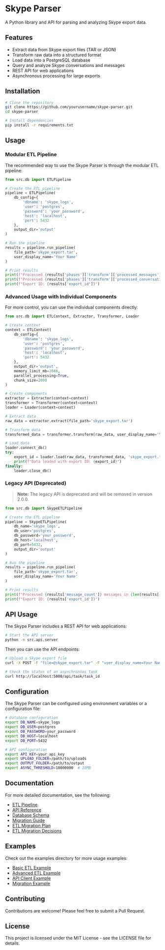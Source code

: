 # Skype Parser

A Python library and API for parsing and analyzing Skype export data.

## Features

- Extract data from Skype export files (TAR or JSON)
- Transform raw data into a structured format
- Load data into a PostgreSQL database
- Query and analyze Skype conversations and messages
- REST API for web applications
- Asynchronous processing for large exports

## Installation

```bash
# Clone the repository
git clone https://github.com/yourusername/skype-parser.git
cd skype-parser

# Install dependencies
pip install -r requirements.txt
```

## Usage

### Modular ETL Pipeline

The recommended way to use the Skype Parser is through the modular ETL pipeline:

```python
from src.db import ETLPipeline

# Create the ETL pipeline
pipeline = ETLPipeline(
    db_config={
        'dbname': 'skype_logs',
        'user': 'postgres',
        'password': 'your_password',
        'host': 'localhost',
        'port': 5432
    },
    output_dir='output'
)

# Run the pipeline
results = pipeline.run_pipeline(
    file_path='skype_export.tar',
    user_display_name='Your Name'
)

# Print results
print(f"Processed {results['phases']['transform']['processed_messages']} messages")
print(f"Processed {results['phases']['transform']['processed_conversations']} conversations")
print(f"Export ID: {results['export_id']}")
```

### Advanced Usage with Individual Components

For more control, you can use the individual components directly:

```python
from src.db import ETLContext, Extractor, Transformer, Loader

# Create context
context = ETLContext(
    db_config={
        'dbname': 'skype_logs',
        'user': 'postgres',
        'password': 'your_password',
        'host': 'localhost',
        'port': 5432
    },
    output_dir='output',
    memory_limit_mb=2048,
    parallel_processing=True,
    chunk_size=2000
)

# Create components
extractor = Extractor(context=context)
transformer = Transformer(context=context)
loader = Loader(context=context)

# Extract data
raw_data = extractor.extract(file_path='skype_export.tar')

# Transform data
transformed_data = transformer.transform(raw_data, user_display_name='Your Name')

# Load data
loader.connect_db()
try:
    export_id = loader.load(raw_data, transformed_data, 'skype_export.tar')
    print(f"Data loaded with export ID: {export_id}")
finally:
    loader.close_db()
```

### Legacy API (Deprecated)

> **Note:** The legacy API is deprecated and will be removed in version 2.0.0.

```python
from src.db import SkypeETLPipeline

# Create the ETL pipeline
pipeline = SkypeETLPipeline(
    db_name='skype_logs',
    db_user='postgres',
    db_password='your_password',
    db_host='localhost',
    db_port=5432,
    output_dir='output'
)

# Run the pipeline
results = pipeline.run_pipeline(
    file_path='skype_export.tar',
    user_display_name='Your Name'
)

# Print results
print(f"Processed {results['message_count']} messages in {len(results['conversations'])} conversations")
print(f"Export ID: {results['export_id']}")
```

## API Usage

The Skype Parser includes a REST API for web applications:

```bash
# Start the API server
python -m src.api.server
```

Then you can use the API endpoints:

```bash
# Upload a Skype export file
curl -X POST -F "file=@skype_export.tar" -F "user_display_name=Your Name" http://localhost:5000/api/upload

# Check the status of an asynchronous task
curl http://localhost:5000/api/task/task_id
```

## Configuration

The Skype Parser can be configured using environment variables or a configuration file:

```bash
# Database configuration
export DB_NAME=skype_logs
export DB_USER=postgres
export DB_PASSWORD=your_password
export DB_HOST=localhost
export DB_PORT=5432

# API configuration
export API_KEY=your_api_key
export UPLOAD_FOLDER=/path/to/uploads
export OUTPUT_FOLDER=/path/to/output
export ASYNC_THRESHOLD=10000000  # 10MB
```

## Documentation

For more detailed documentation, see the following:

- [ETL Pipeline](docs/ETL_PIPELINE.md)
- [API Reference](docs/API_REFERENCE.md)
- [Database Schema](docs/DATABASE_SCHEMA.md)
- [Migration Guide](docs/MIGRATION.md)
- [ETL Migration Plan](docs/ETL_MIGRATION_PLAN.md)
- [ETL Migration Decisions](docs/ETL_MIGRATION_DECISIONS.md)

## Examples

Check out the examples directory for more usage examples:

- [Basic ETL Example](examples/basic_etl_example.py)
- [Advanced ETL Example](examples/advanced_etl_example.py)
- [API Client Example](examples/api_client_example.py)
- [Migration Example](examples/migration_example.py)

## Contributing

Contributions are welcome! Please feel free to submit a Pull Request.

## License

This project is licensed under the MIT License - see the LICENSE file for details.